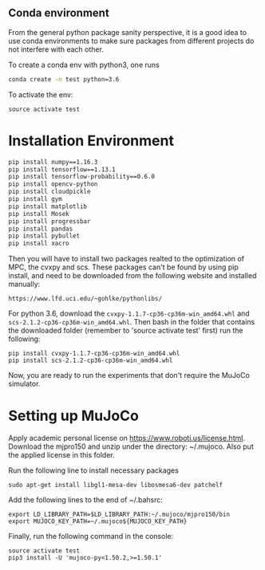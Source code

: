 ## Conda environment
From the general python package sanity perspective, it is a good idea to use conda environments to make sure packages from different projects do not interfere with each other.


To create a conda env with python3, one runs 
```bash
conda create -n test python=3.6
```
To activate the env: 
```
source activate test
```

# Installation Environment

```bash
pip install numpy==1.16.3
pip install tensorflow==1.13.1
pip install tensorflow-probability==0.6.0
pip install opencv-python
pip install cloudpickle
pip install gym
pip install matplotlib
pip install Mosek
pip install progressbar
pip install pandas
pip install pybullet
pip install xacro
```


Then you will have to install two packages realted to the optimization of MPC, the cvxpy and scs. These packages can't
be found by using pip install, and need to be downloaded from the following website and installed manually:

```
https://www.lfd.uci.edu/~gohlke/pythonlibs/
```

For python 3.6, download the `cvxpy‑1.1.7‑cp36‑cp36m‑win_amd64.whl` and `scs‑2.1.2‑cp36‑cp36m‑win_amd64.whl`.
Then bash in the folder that contains the downloaded folder (remember to 'source activate test' first) run the following:
```
pip install cvxpy‑1.1.7‑cp36‑cp36m‑win_amd64.whl
pip install scs‑2.1.2‑cp36‑cp36m‑win_amd64.whl
```

Now, you are ready to run the experiments that don't require the MuJoCo simulator.

# Setting up MuJoCo

Apply academic personal license on https://www.roboti.us/license.html. Download the mjpro150 and unzip under 
the directory: ~/.mujoco. Also put the applied license in this folder. 

Run the following line to install necessary packages
```
sudo apt-get install libgl1-mesa-dev libosmesa6-dev patchelf
```
Add the following lines to the end of ~/.bahsrc:
```
export LD_LIBRARY_PATH=$LD_LIBRARY_PATH:~/.mujoco/mjpro150/bin
export MUJOCO_KEY_PATH=~/.mujoco${MUJOCO_KEY_PATH}
```
Finally, run the following command in the console:
```
source activate test
pip3 install -U 'mujoco-py<1.50.2,>=1.50.1'
```

